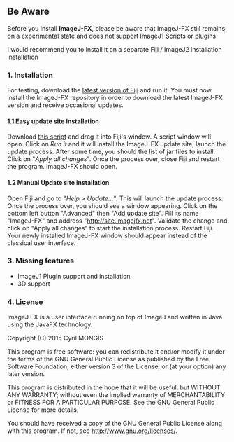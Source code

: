 ## Be Aware
Before you install **ImageJ-FX**, please be aware that ImageJ-FX
still remains on a experimental state and does not support
ImageJ1 Scripts or plugins.

I would recommend you to install it on a separate Fiji / ImageJ2 installation
installation

### 1. Installation

For testing, download the [latest version of Fiji](http://fiji.sc/#download) and run
it. You must now install the ImageJ-FX repository in order to download the latest ImageJ-FX version and
receive occasional updates.

#### 1.1 Easy update site installation

Download [this script](https://github.com/cmongis/imagejfx-core/raw/master/install-ijfx.js)
 and drag it into Fiji's window. A script window will open. 
Click on *Run it* and it will install the ImageJ-FX update site, launch
the update process. After some time, you should the list of 
jar files to install. Click on "*Apply all changes*".
Once the process over, close Fiji and restart the program.
ImageJ-FX should open.

#### 1.2 Manual Update site installation

Open Fiji and go to "*Help > Update...*". This will launch
the update process. Once the process over, you should
see a window appearing. Click on the bottom left button "Advanced"
then "Add update site". Fill its name "ImageJ-FX" and address
"http://site.imagejfx.net". Validate the change and 
click on "Apply all changes" to start the installation
process. Restart Fiji. Your newly installed ImageJ-FX window should appear instead
of the classical user interface.



### 3. Missing  features

*	ImageJ1 Plugin support and installation
*	3D support




### 4. License
ImageJ FX is a user interface running on top of ImageJ and written in Java using the JavaFX technology. 
 
Copyright (C) 2015  Cyril MONGIS

This program is free software: you can redistribute it and/or modify
it under the terms of the GNU General Public License as published by the Free Software Foundation, either version 3 of the License, or (at your option) any later version.

This program is distributed in the hope that it will be useful,
    but WITHOUT ANY WARRANTY; without even the implied warranty of MERCHANTABILITY or FITNESS FOR A PARTICULAR PURPOSE.  See the
 GNU General Public License for more details.

You should have received a copy of the GNU General Public License
    along with this program.  If not, see <http://www.gnu.org/licenses/>.

